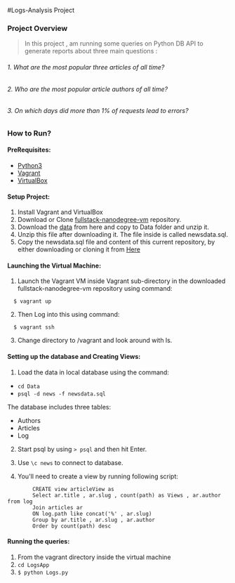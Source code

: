 #Logs-Analysis Project

### Project Overview
>  In this project , am running some queries on Python DB API to generate reports about three main questions :
  ###### 1. What are the most popular three articles of all time?
  ###### 2. Who are the most popular article authors of all time?
  ###### 3. On which days did more than 1% of requests lead to errors?

### How to Run?

#### PreRequisites:
  * [Python3](https://www.python.org/)
  * [Vagrant](https://www.vagrantup.com/)
  * [VirtualBox](https://www.virtualbox.org/)

#### Setup Project:
  1. Install Vagrant and VirtualBox
  2. Download or Clone [fullstack-nanodegree-vm](https://github.com/udacity/fullstack-nanodegree-vm) repository.
  3. Download the [data](https://d17h27t6h515a5.cloudfront.net/topher/2016/August/57b5f748_newsdata/newsdata.zip) from here
     and copy to Data folder and unzip it.
  4. Unzip this file after downloading it. The file inside is called newsdata.sql.
  5. Copy the newsdata.sql file and content of this current repository, by either downloading or cloning it from
  [Here](https://github.com/KhaledSamir/Logs_Analysis_Logs)

#### Launching the Virtual Machine:
  1. Launch the Vagrant VM inside Vagrant sub-directory in the downloaded fullstack-nanodegree-vm repository using command:

  ```
    $ vagrant up
  ```
  2. Then Log into this using command:

  ```
    $ vagrant ssh
  ```
  3. Change directory to /vagrant and look around with ls.

#### Setting up the database and Creating Views:

  1. Load the data in local database using the command:

   - ``` cd Data ```
   - ```psql -d news -f newsdata.sql ```

  The database includes three tables:
  * Authors
  * Articles
  * Log

  2. Start psql by using ``` > psql ``` and then hit Enter.

  3. Use `\c news` to connect to database.

  4. You'll need to create a view by running following script:
  ```
          CREATE view articleView as
          Select ar.title , ar.slug , count(path) as Views , ar.author from log
          Join articles ar
          ON log.path like concat('%' , ar.slug)
          Group by ar.title , ar.slug , ar.author
          Order by count(path) desc
  ```

#### Running the queries:
  1. From the vagrant directory inside the virtual machine
  2. ``` cd LogsApp ```
  3. ``` $ python Logs.py ```
